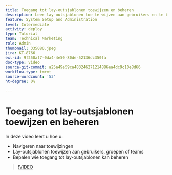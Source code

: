 ```yaml
---
title: Toegang tot lay-outsjablonen toewijzen en beheren
description: Leer lay-outsjablonen toe te wijzen aan gebruikers en te bepalen wie toegang kan beheren.
feature: System Setup and Administration
level: Intermediate
activity: deploy
type: Tutorial
team: Technical Marketing
role: Admin
thumbnail: 335080.jpeg
jira: KT-8766
exl-id: 9f250af7-0da4-4e50-80de-52136dc350fa
doc-type: video
source-git-commit: a25a49e59ca483246271214886ea4dc9c10e8d66
workflow-type: tm+mt
source-wordcount: '53'
ht-degree: 0%

---
```


# Toegang tot lay-outsjablonen toewijzen en beheren

In deze video leert u hoe u:

* Navigeren naar toewijzingen
* Lay-outsjablonen toewijzen aan gebruikers, groepen of teams
* Bepalen wie toegang tot lay-outsjablonen kan beheren

>[!VIDEO](https://video.tv.adobe.com/v/335080/?quality=12&learn=on)
